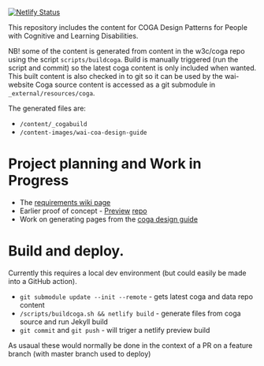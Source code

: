 [![Netlify Status](https://api.netlify.com/api/v1/badges/ef0441b4-e316-47ea-9961-e769a5c4407e/deploy-status)](https://app.netlify.com/sites/wai-coga-design-guide/deploys)

This repository includes the content for COGA Design Patterns for People with Cognitive and Learning Disabilities.

NB! some of the content is generated from content in the w3c/coga repo using the script `scripts/buildcoga`.
Build is manually triggered (run the script and commit) so the latest coga content is only included when wanted.
This built content is also checked in to git so it can be used by the wai-website
Coga source content is accessed as a git submodule in `_external/resources/coga`.

The generated files are:

- `/content/_cogabuild`
- `/content-images/wai-coa-design-guide`

# Project planning and Work in Progress

- The [requirements wiki page](https://www.w3.org/WAI/GL/task-forces/coga/wiki/Requirements_for_Design_Guide_in_WAI_Supporting_Documents)
- Earlier proof of concept - [Preview](https://w3c.github.io/wai-coga/coga-draft/guide/design-notes) [repo](https://github.com/w3c/wai-coga)
- Work on generating pages from the [coga design guide](https://github.com/w3c/coga/tree/steve-web-dg)

# Build and deploy.

Currently this requires a local dev environment (but could easily be made into a GitHub action).

- `git submodule update --init --remote` - gets latest coga and data repo content
- `/scripts/buildcoga.sh && netlify build` - generate files from coga source and run Jekyll build
- `git commit` and `git push` - will triger a netlify preview build

As usaual these would normally be done in the context of a PR on a feature branch (with master branch used to deploy)


